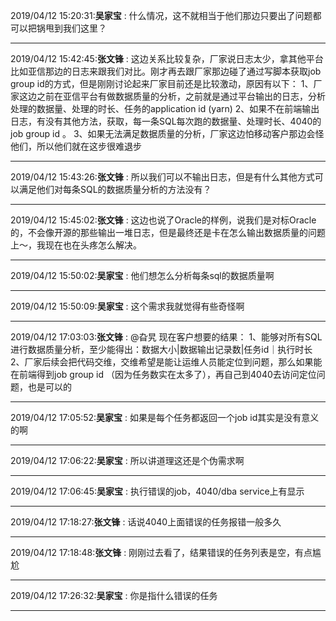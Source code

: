 2019/04/12 15:20:31:**吴家宝** : 什么情况，这不就相当于他们那边只要出了问题都可以把锅甩到我们这里？
*************************************************************************************
2019/04/12 15:42:45:**张文锋** : 这边关系比较复杂，厂家说日志太少，拿其他平台比如亚信那边的日志来跟我们对比。刚才再去跟厂家那边碰了通过写脚本获取job group id的方式，但是刚刚讨论起来厂家目前还是比较激动，原因有以下：
1、厂家这边之前在亚信平台有做数据质量的分析，之前就是通过平台输出的日志，分析处理的数据量、处理的时长、任务的application id (yarn)
2、如果不在前端输出日志，有没有其他方法，获取，每一条SQL每次跑的数据量、处理时长、4040的job group id 。
3、如果无法满足数据质量的分析，厂家这边怕移动客户那边会怪他们，所以他们就在这步很难退步
*************************************************************************************
2019/04/12 15:43:26:**张文锋** : 所以我们可以不输出日志，但是有什么其他方式可以满足他们对每条SQL的数据质量分析的方法没有？
*************************************************************************************
2019/04/12 15:45:02:**张文锋** : 这边也说了Oracle的样例，说我们是对标Oracle的，不会像开源的那些输出一堆日志，但是最终还是卡在怎么输出数据质量的问题上～，我现在也在头疼怎么解决。
*************************************************************************************
2019/04/12 15:50:02:**吴家宝** : 他们想怎么分析每条sql的数据质量啊
*************************************************************************************
2019/04/12 15:50:09:**吴家宝** : 这个需求我就觉得有些奇怪啊
*************************************************************************************
2019/04/12 17:03:03:**张文锋** : @旮旯 现在客户想要的结果：
1、能够对所有SQL进行数据质量分析，至少能得出：数据大小|数据输出记录数|任务id｜执行时长
2、厂家后续会把代码交维，交维希望是能让运维人员能定位到问题，那么如果能在前端得到job group id （因为任务数实在太多了），再自己到4040去访问定位问题，也是可以的
*************************************************************************************
2019/04/12 17:05:52:**吴家宝** : 如果是每个任务都返回一个job id其实是没有意义的啊
*************************************************************************************
2019/04/12 17:06:22:**吴家宝** : 所以讲道理这还是个伪需求啊
*************************************************************************************
2019/04/12 17:06:45:**吴家宝** : 执行错误的job，4040/dba service上有显示
*************************************************************************************
2019/04/12 17:18:27:**张文锋** : 话说4040上面错误的任务报错一般多久
*************************************************************************************
2019/04/12 17:18:48:**张文锋** : 刚刚过去看了，结果错误的任务列表是空，有点尴尬
*************************************************************************************
2019/04/12 17:26:32:**吴家宝** : 你是指什么错误的任务
*************************************************************************************
